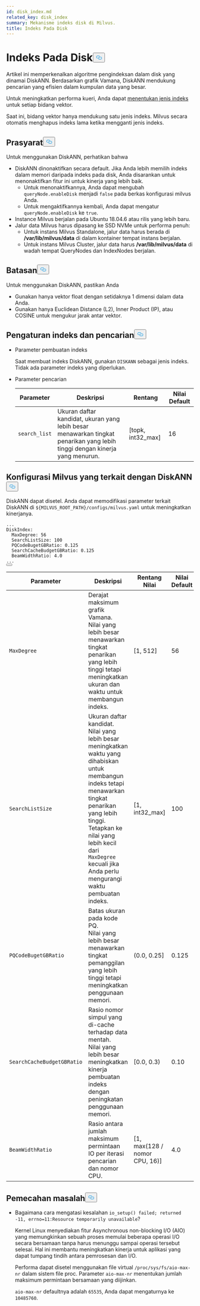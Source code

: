 ```yaml
---
id: disk_index.md
related_key: disk_index
summary: Mekanisme indeks disk di Milvus.
title: Indeks Pada Disk
---
```

<h1 id="On-disk-Index" class="common-anchor-header">Indeks Pada Disk<button data-href="#On-disk-Index" class="anchor-icon" translate="no">
      <svg translate="no"
        aria-hidden="true"
        focusable="false"
        height="20"
        version="1.1"
        viewBox="0 0 16 16"
        width="16"
      >
        <path
          fill="#0092E4"
          fill-rule="evenodd"
          d="M4 9h1v1H4c-1.5 0-3-1.69-3-3.5S2.55 3 4 3h4c1.45 0 3 1.69 3 3.5 0 1.41-.91 2.72-2 3.25V8.59c.58-.45 1-1.27 1-2.09C10 5.22 8.98 4 8 4H4c-.98 0-2 1.22-2 2.5S3 9 4 9zm9-3h-1v1h1c1 0 2 1.22 2 2.5S13.98 12 13 12H9c-.98 0-2-1.22-2-2.5 0-.83.42-1.64 1-2.09V6.25c-1.09.53-2 1.84-2 3.25C6 11.31 7.55 13 9 13h4c1.45 0 3-1.69 3-3.5S14.5 6 13 6z"
        ></path>
      </svg>
    </button></h1><p>Artikel ini memperkenalkan algoritme pengindeksan dalam disk yang dinamai DiskANN. Berdasarkan grafik Vamana, DiskANN mendukung pencarian yang efisien dalam kumpulan data yang besar.</p>
<p>Untuk meningkatkan performa kueri, Anda dapat <a href="/docs/id/index-vector-fields.md">menentukan jenis indeks</a> untuk setiap bidang vektor.</p>
<div class="alert note"> 
Saat ini, bidang vektor hanya mendukung satu jenis indeks. Milvus secara otomatis menghapus indeks lama ketika mengganti jenis indeks.</div>
<h2 id="Prerequisites" class="common-anchor-header">Prasyarat<button data-href="#Prerequisites" class="anchor-icon" translate="no">
      <svg translate="no"
        aria-hidden="true"
        focusable="false"
        height="20"
        version="1.1"
        viewBox="0 0 16 16"
        width="16"
      >
        <path
          fill="#0092E4"
          fill-rule="evenodd"
          d="M4 9h1v1H4c-1.5 0-3-1.69-3-3.5S2.55 3 4 3h4c1.45 0 3 1.69 3 3.5 0 1.41-.91 2.72-2 3.25V8.59c.58-.45 1-1.27 1-2.09C10 5.22 8.98 4 8 4H4c-.98 0-2 1.22-2 2.5S3 9 4 9zm9-3h-1v1h1c1 0 2 1.22 2 2.5S13.98 12 13 12H9c-.98 0-2-1.22-2-2.5 0-.83.42-1.64 1-2.09V6.25c-1.09.53-2 1.84-2 3.25C6 11.31 7.55 13 9 13h4c1.45 0 3-1.69 3-3.5S14.5 6 13 6z"
        ></path>
      </svg>
    </button></h2><p>Untuk menggunakan DiskANN, perhatikan bahwa</p>
<ul>
<li>DiskANN dinonaktifkan secara default. Jika Anda lebih memilih indeks dalam memori daripada indeks pada disk, Anda disarankan untuk menonaktifkan fitur ini untuk kinerja yang lebih baik.<ul>
<li>Untuk menonaktifkannya, Anda dapat mengubah <code translate="no">queryNode.enableDisk</code> menjadi <code translate="no">false</code> pada berkas konfigurasi milvus Anda.</li>
<li>Untuk mengaktifkannya kembali, Anda dapat mengatur <code translate="no">queryNode.enableDisk</code> ke <code translate="no">true</code>.</li>
</ul></li>
<li>Instance Milvus berjalan pada Ubuntu 18.04.6 atau rilis yang lebih baru.</li>
<li>Jalur data Milvus harus dipasang ke SSD NVMe untuk performa penuh:<ul>
<li>Untuk instans Milvus Standalone, jalur data harus berada di <strong>/var/lib/milvus/data</strong> di dalam kontainer tempat instans berjalan.</li>
<li>Untuk instans Milvus Cluster, jalur data harus <strong>/var/lib/milvus/data</strong> di wadah tempat QueryNodes dan IndexNodes berjalan.</li>
</ul></li>
</ul>
<h2 id="Limits" class="common-anchor-header">Batasan<button data-href="#Limits" class="anchor-icon" translate="no">
      <svg translate="no"
        aria-hidden="true"
        focusable="false"
        height="20"
        version="1.1"
        viewBox="0 0 16 16"
        width="16"
      >
        <path
          fill="#0092E4"
          fill-rule="evenodd"
          d="M4 9h1v1H4c-1.5 0-3-1.69-3-3.5S2.55 3 4 3h4c1.45 0 3 1.69 3 3.5 0 1.41-.91 2.72-2 3.25V8.59c.58-.45 1-1.27 1-2.09C10 5.22 8.98 4 8 4H4c-.98 0-2 1.22-2 2.5S3 9 4 9zm9-3h-1v1h1c1 0 2 1.22 2 2.5S13.98 12 13 12H9c-.98 0-2-1.22-2-2.5 0-.83.42-1.64 1-2.09V6.25c-1.09.53-2 1.84-2 3.25C6 11.31 7.55 13 9 13h4c1.45 0 3-1.69 3-3.5S14.5 6 13 6z"
        ></path>
      </svg>
    </button></h2><p>Untuk menggunakan DiskANN, pastikan Anda</p>
<ul>
<li>Gunakan hanya vektor float dengan setidaknya 1 dimensi dalam data Anda.</li>
<li>Gunakan hanya Euclidean Distance (L2), Inner Product (IP), atau COSINE untuk mengukur jarak antar vektor.</li>
</ul>
<h2 id="Index-and-search-settings" class="common-anchor-header">Pengaturan indeks dan pencarian<button data-href="#Index-and-search-settings" class="anchor-icon" translate="no">
      <svg translate="no"
        aria-hidden="true"
        focusable="false"
        height="20"
        version="1.1"
        viewBox="0 0 16 16"
        width="16"
      >
        <path
          fill="#0092E4"
          fill-rule="evenodd"
          d="M4 9h1v1H4c-1.5 0-3-1.69-3-3.5S2.55 3 4 3h4c1.45 0 3 1.69 3 3.5 0 1.41-.91 2.72-2 3.25V8.59c.58-.45 1-1.27 1-2.09C10 5.22 8.98 4 8 4H4c-.98 0-2 1.22-2 2.5S3 9 4 9zm9-3h-1v1h1c1 0 2 1.22 2 2.5S13.98 12 13 12H9c-.98 0-2-1.22-2-2.5 0-.83.42-1.64 1-2.09V6.25c-1.09.53-2 1.84-2 3.25C6 11.31 7.55 13 9 13h4c1.45 0 3-1.69 3-3.5S14.5 6 13 6z"
        ></path>
      </svg>
    </button></h2><ul>
<li><p>Parameter pembuatan indeks</p>
<p>Saat membuat indeks DiskANN, gunakan <code translate="no">DISKANN</code> sebagai jenis indeks. Tidak ada parameter indeks yang diperlukan.</p></li>
<li><p>Parameter pencarian</p>
<table>
<thead>
<tr><th>Parameter</th><th>Deskripsi</th><th>Rentang</th><th>Nilai Default</th></tr>
</thead>
<tbody>
<tr><td><code translate="no">search_list</code></td><td>Ukuran daftar kandidat, ukuran yang lebih besar menawarkan tingkat penarikan yang lebih tinggi dengan kinerja yang menurun.</td><td>[topk, int32_max]</td><td>16</td></tr>
</tbody>
</table>
</li>
</ul>
<h2 id="DiskANN-related-Milvus-configurations" class="common-anchor-header">Konfigurasi Milvus yang terkait dengan DiskANN<button data-href="#DiskANN-related-Milvus-configurations" class="anchor-icon" translate="no">
      <svg translate="no"
        aria-hidden="true"
        focusable="false"
        height="20"
        version="1.1"
        viewBox="0 0 16 16"
        width="16"
      >
        <path
          fill="#0092E4"
          fill-rule="evenodd"
          d="M4 9h1v1H4c-1.5 0-3-1.69-3-3.5S2.55 3 4 3h4c1.45 0 3 1.69 3 3.5 0 1.41-.91 2.72-2 3.25V8.59c.58-.45 1-1.27 1-2.09C10 5.22 8.98 4 8 4H4c-.98 0-2 1.22-2 2.5S3 9 4 9zm9-3h-1v1h1c1 0 2 1.22 2 2.5S13.98 12 13 12H9c-.98 0-2-1.22-2-2.5 0-.83.42-1.64 1-2.09V6.25c-1.09.53-2 1.84-2 3.25C6 11.31 7.55 13 9 13h4c1.45 0 3-1.69 3-3.5S14.5 6 13 6z"
        ></path>
      </svg>
    </button></h2><p>DiskANN dapat disetel. Anda dapat memodifikasi parameter terkait DiskANN di <code translate="no">${MILVUS_ROOT_PATH}/configs/milvus.yaml</code> untuk meningkatkan kinerjanya.</p>
<pre><code translate="no" class="language-YAML">...
DiskIndex:
  MaxDegree: 56
  SearchListSize: 100
  PQCodeBugetGBRatio: 0.125
  SearchCacheBudgetGBRatio: 0.125
  BeamWidthRatio: 4.0
...
<button class="copy-code-btn"></button></code></pre>
<table>
<thead>
<tr><th>Parameter</th><th>Deskripsi</th><th>Rentang Nilai</th><th>Nilai Default</th></tr>
</thead>
<tbody>
<tr><td><code translate="no">MaxDegree</code></td><td>Derajat maksimum grafik Vamana. <br/> Nilai yang lebih besar menawarkan tingkat penarikan yang lebih tinggi tetapi meningkatkan ukuran dan waktu untuk membangun indeks.</td><td>[1, 512]</td><td>56</td></tr>
<tr><td><code translate="no">SearchListSize</code></td><td>Ukuran daftar kandidat. <br/> Nilai yang lebih besar meningkatkan waktu yang dihabiskan untuk membangun indeks tetapi menawarkan tingkat penarikan yang lebih tinggi. <br/> Tetapkan ke nilai yang lebih kecil dari <code translate="no">MaxDegree</code> kecuali jika Anda perlu mengurangi waktu pembuatan indeks.</td><td>[1, int32_max]</td><td>100</td></tr>
<tr><td><code translate="no">PQCodeBugetGBRatio</code></td><td>Batas ukuran pada kode PQ. <br/> Nilai yang lebih besar menawarkan tingkat pemanggilan yang lebih tinggi tetapi meningkatkan penggunaan memori.</td><td>(0.0, 0.25]</td><td>0.125</td></tr>
<tr><td><code translate="no">SearchCacheBudgetGBRatio</code></td><td>Rasio nomor simpul yang di-cache terhadap data mentah. <br/> Nilai yang lebih besar meningkatkan kinerja pembuatan indeks dengan peningkatan penggunaan memori.</td><td>[0.0, 0.3)</td><td>0.10</td></tr>
<tr><td><code translate="no">BeamWidthRatio</code></td><td>Rasio antara jumlah maksimum permintaan IO per iterasi pencarian dan nomor CPU.</td><td>[1, max(128 / nomor CPU, 16)]</td><td>4.0</td></tr>
</tbody>
</table>
<h2 id="Troubleshooting" class="common-anchor-header">Pemecahan masalah<button data-href="#Troubleshooting" class="anchor-icon" translate="no">
      <svg translate="no"
        aria-hidden="true"
        focusable="false"
        height="20"
        version="1.1"
        viewBox="0 0 16 16"
        width="16"
      >
        <path
          fill="#0092E4"
          fill-rule="evenodd"
          d="M4 9h1v1H4c-1.5 0-3-1.69-3-3.5S2.55 3 4 3h4c1.45 0 3 1.69 3 3.5 0 1.41-.91 2.72-2 3.25V8.59c.58-.45 1-1.27 1-2.09C10 5.22 8.98 4 8 4H4c-.98 0-2 1.22-2 2.5S3 9 4 9zm9-3h-1v1h1c1 0 2 1.22 2 2.5S13.98 12 13 12H9c-.98 0-2-1.22-2-2.5 0-.83.42-1.64 1-2.09V6.25c-1.09.53-2 1.84-2 3.25C6 11.31 7.55 13 9 13h4c1.45 0 3-1.69 3-3.5S14.5 6 13 6z"
        ></path>
      </svg>
    </button></h2><ul>
<li><p>Bagaimana cara mengatasi kesalahan <code translate="no">io_setup() failed; returned -11, errno=11:Resource temporarily unavailable</code>?</p>
<p>Kernel Linux menyediakan fitur Asynchronous non-blocking I/O (AIO) yang memungkinkan sebuah proses memulai beberapa operasi I/O secara bersamaan tanpa harus menunggu sampai operasi tersebut selesai. Hal ini membantu meningkatkan kinerja untuk aplikasi yang dapat tumpang tindih antara pemrosesan dan I/O.</p>
<p>Performa dapat disetel menggunakan file virtual <code translate="no">/proc/sys/fs/aio-max-nr</code> dalam sistem file proc. Parameter <code translate="no">aio-max-nr</code> menentukan jumlah maksimum permintaan bersamaan yang diijinkan.</p>
<p><code translate="no">aio-max-nr</code> defaultnya adalah <code translate="no">65535</code>, Anda dapat mengaturnya ke <code translate="no">10485760</code>.</p></li>
</ul>
